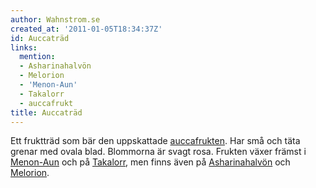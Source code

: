 ```yaml
---
author: Wahnstrom.se
created_at: '2011-01-05T18:34:37Z'
id: Auccaträd
links:
  mention:
  - Asharinahalvön
  - Melorion
  - 'Menon-Aun'
  - Takalorr
  - auccafrukt
title: Auccaträd
---
```


Ett fruktträd som bär den uppskattade [auccafrukten]. Har små och täta grenar med ovala blad.
Blommorna är svagt rosa. Frukten växer främst i [Menon-Aun] och på [Takalorr], men finns även på
[Asharinahalvön] och [Melorion].

  [auccafrukten]: auccafrukt
  [Menon-Aun]: Menon-Aun
  [Takalorr]: Takalorr
  [Asharinahalvön]: Asharinahalvön
  [Melorion]: Melorion